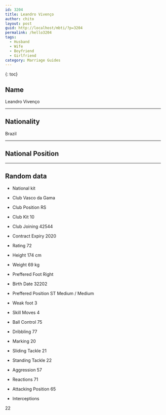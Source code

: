 ```yaml
---
id: 3204
title: Leandro Vivenço
author: chito
layout: post
guid: http://localhost/mbti/?p=3204
permalink: /hello3204
tags:
  - Husband
  - Wife
  - Boyfriend
  - Girlfriend
category: Marriage Guides
---
```



{: toc}


## Name  
Leandro Vivenço 

* * *

## Nationality  
Brazil 

* * *

## National Position 

* * *

## Random data 

  * National kit 
  * Club 
Vasco da Gama 

  * Club Position 
RS 

  * Club Kit 
10 

  * Club Joining 
42544 

  * Contract Expiry 
2020 

  * Rating 
72 

  * Height 
174 cm 

  * Weight 
69 kg 

  * Preffered Foot 
Right 

  * Birth Date 
32202 

  * Preffered Position 
ST Medium / Medium 

  * Weak foot 
3 

  * Skill Moves 
4 

  * Ball Control 
75 

  * Dribbling 
77 

  * Marking 
20 

  * Sliding Tackle 
21 

  * Standing Tackle 
22 

  * Aggression 
57 

  * Reactions 
71 

  * Attacking Position 
65 

  * Interceptions 

22</ul>